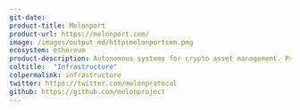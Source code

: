 ```yaml
---
git-date: 
product-title: Melonport
product-url: https://melonport.com/
image: /images/output_md/httpsmelonportcom.png
ecosystem: ethereum
product-description: Autonomous systems for crypto asset management. Protocol with frontend and backend hosted and executed on decentralized platforms. [Interview with Mona El Isa, Co Founder at Melonport](/melon-protocol).
coltitle:  "Infrastructure"
colpermalink: infrastructure
twitter: https://twitter.com/melonprotocol
github: https://github.com/melonproject
---
```


